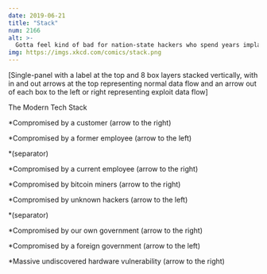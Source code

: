 ```yaml
---
date: 2019-06-21
title: "Stack"
num: 2166
alt: >-
  Gotta feel kind of bad for nation-state hackers who spend years implanting and cultivating some hardware exploit, only to discover the entire target database is already exposed to anyone with a web browser.
img: https://imgs.xkcd.com/comics/stack.png
---
```

[Single-panel with a label at the top and 8 box layers stacked vertically, with in and out arrows at the top representing normal data flow and an arrow out of each box to the left or right representing exploit data flow]

The Modern Tech Stack

\*Compromised by a customer (arrow to the right)

\*Compromised by a former employee (arrow to the left)

\*(separator)

\*Compromised by a current employee (arrow to the right)

\*Compromised by bitcoin miners (arrow to the right)

\*Compromised by unknown hackers (arrow to the left)

\*(separator)

\*Compromised by our own government (arrow to the right)

\*Compromised by a foreign government (arrow to the left)

\*Massive undiscovered hardware vulnerability (arrow to the right)